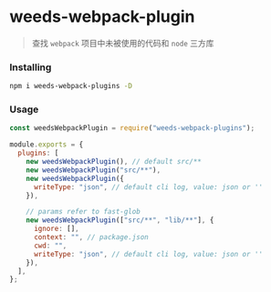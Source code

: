 # weeds-webpack-plugin

> 查找 `webpack` 项目中未被使用的代码和 `node` 三方库

### Installing

```bash
npm i weeds-webpack-plugins -D
```

### Usage

```javascript
const weedsWebpackPlugin = require("weeds-webpack-plugins");

module.exports = {
  plugins: [
    new weedsWebpackPlugin(), // default src/**
    new weedsWebpackPlugin("src/**"),
    new weedsWebpackPlugin({
      writeType: "json", // default cli log, value: json or ''
    }),

    // params refer to fast-glob
    new weedsWebpackPlugin(["src/**", "lib/**"], {
      ignore: [],
      context: "", // package.json
      cwd: "",
      writeType: "json", // default cli log, value: json or ''
    }),
  ],
};
```
